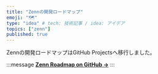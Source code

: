 ```yaml
---
title: "Zennの開発ロードマップ"
emoji: "🗺"
type: "idea" # tech: 技術記事 / idea: アイデア
topics: ["zenn"]
published: true
---
```


Zennの開発ロードマップはGitHub Projectsへ移行しました。

:::message
**[Zenn Roadmap on GitHub →](https://github.com/zenn-dev/zenn-roadmap/projects/1)**
:::